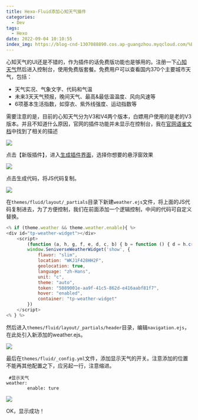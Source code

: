```yaml
---
title: Hexo-Fluid添加心知天气插件
categories:
  - Dev
tags:
  - Hexo
date: 2022-09-04 10:10:55
index_img: https://blog-cnd-1307088890.cos.ap-guangzhou.myqcloud.com/%E5%A4%A9%E6%B0%94.jpeg
---
```


<!-- more -->
<!-- categories:Dev、Ops、Study、Sth、News、work-->
<!-- tags: 
Python、MySQL、LeetCode、机器学习、Linux、Big Data、Java、BlockChain、Docker、Web 、分布式、
Maven、数据结构、JVM、JavaScript、Crontab、Shell、Ubuntu、VPN、NodeJS、String、VM、Hadoop、
Life、树莓派、Git、Hexo、算法、运维、网络、算法、电影、美学、写作、哲学、文档、绘画
 -->
心知天气的UI还是不错的，作为插件的话免费版功能也是够用的。注册一下[心知天气](https://www.seniverse.com/api)然后进入控制台，使用免费版套餐。免费用户可以查看国内370个主要城市天气，包括：

* 天气实况、气象文字、代码和气温
* 未来3天天气预报，晚间天气、最高&最低温温度、风向风速等
* 6项基本生活指数，如穿衣、紫外线强度、运动指数等

需要注意的是，目前的心知天气分为V3和V4两个版本，白嫖用户使用的是老的V3版本。并且不知道什么原因，官网的插件功能并未显示在控制台，我在[官网语雀文档](https://docs.seniverse.com/widget/start/get.html)中找到了相关的描述

![](https://blog-cnd-1307088890.cos.ap-guangzhou.myqcloud.com/image-20220904093749942.png)



点击【新版插件】，进入[生成插件界面](https://www.seniverse.com/widgetv3)，选择你想要的悬浮窗效果

![](https://blog-cnd-1307088890.cos.ap-guangzhou.myqcloud.com/image-20220904093943684.png)



点击生成代码，将JS代码复制。

![](https://blog-cnd-1307088890.cos.ap-guangzhou.myqcloud.com/image-20220904094058305.png)



在`themes/fluid/layout/_partials`目录下新建`weather.ejs`文件，将上面的JS代码复制进去，为了方便控制，我们在前面添加一个逻辑控制，中间的代码可自定义替换。

```javascript
<% if (theme.weather && theme.weather.enable){ %>
<div id="tp-weather-widget"></div>
    <script>
        (function (a, h, g, f, e, d, c, b) { b = function () { d = h.createElement(g); c = h.getElementsByTagName(g)[0]; d.src = e; d.charset = "utf-8"; d.async = 1; c.parentNode.insertBefore(d, c) }; a["SeniverseWeatherWidgetObject"] = f; a[f] || (a[f] = function () { (a[f].q = a[f].q || []).push(arguments) }); a[f].l = +new Date(); if (a.attachEvent) { a.attachEvent("onload", b) } else { a.addEventListener("load", b, false) } }(window, document, "script", "SeniverseWeatherWidget", "//cdn.sencdn.com/widget2/static/js/bundle.js?t=" + parseInt((new Date().getTime() / 100000000).toString(), 10)));
        window.SeniverseWeatherWidget('show', {
            flavor: "slim",
            location: "WKJ1F428HH2F",
            geolocation: true,
            language: "zh-Hans",
            unit: "c",
            theme: "auto",
            token: "5089001e-aa9f-41c5-862d-e416aabf81f7",
            hover: "enabled",
            container: "tp-weather-widget"
        })
    </script>
<% } %>
```



然后进入`themes/fluid/layout/_partials/header`目录，编辑`navigation.ejs`，在此处引入新添加的weather.ejs。

![](https://blog-cnd-1307088890.cos.ap-guangzhou.myqcloud.com/image-20220904095714573.png)



最后在`themes/fluid/_config.yml`文件，添加显示天气的开关。注意添加的位置不能再其他配置之下，应另起一行，注意缩进。

```
 #显示天气
weather:
        enable: ture
```

![](https://blog-cnd-1307088890.cos.ap-guangzhou.myqcloud.com/image-20220904100354308.png)



OK，显示成功！
